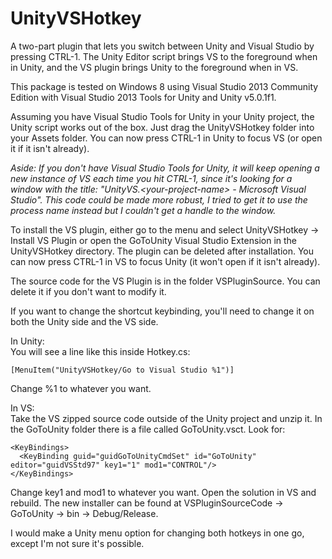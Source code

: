 # UnityVSHotkey
A two-part plugin that lets you switch between Unity and Visual Studio by pressing CTRL-1. The Unity Editor script brings VS to the foreground when in Unity, and the VS plugin brings Unity to the foreground when in VS.

This package is tested on Windows 8 using Visual Studio 2013 Community Edition with Visual Studio 2013 Tools for Unity and Unity v5.0.1f1.

Assuming you have Visual Studio Tools for Unity in your Unity project, the Unity script works out of the box. Just drag the UnityVSHotkey folder into your Assets folder. You can now press CTRL-1 in Unity to focus VS (or open it if it isn't already).

*Aside: If you don't have Visual Studio Tools for Unity, it will keep opening a new instance of VS each time you hit CTRL-1, since it's looking for a window with the title: "UnityVS.\<your-project-name\> - Microsoft Visual Studio". This code could be made more robust, I tried to get it to use the process name instead but I couldn't get a handle to the window.*

To install the VS plugin, either go to the menu and select UnityVSHotkey -> Install VS Plugin or open the GoToUnity Visual Studio Extension in the UnityVSHotkey directory. The plugin can be deleted after installation. You can now press CTRL-1 in VS to focus Unity (it won't open if it isn't already).

The source code for the VS Plugin is in the folder VSPluginSource. You can delete it if you don't want to modify it.

If you want to change the shortcut keybinding, you'll need to change it on both the Unity side and the VS side.

In Unity:    
You will see a line like this inside Hotkey.cs:
```
[MenuItem("UnityVSHotkey/Go to Visual Studio %1")]
```

Change %1 to whatever you want.

In VS:   
Take the VS zipped source code outside of the Unity project and unzip it. In the GoToUnity folder there is a file called GoToUnity.vsct. Look for: 
```
<KeyBindings>
  <KeyBinding guid="guidGoToUnityCmdSet" id="GoToUnity"    editor="guidVSStd97" key1="1" mod1="CONTROL"/>
</KeyBindings>
```
Change key1 and mod1 to whatever you want. Open the solution in VS and rebuild. The new installer can be found at VSPluginSourceCode -> GoToUnity -> bin -> Debug/Release.

 I would make a Unity menu option for changing both hotkeys in one go, except I'm not sure it's possible.


